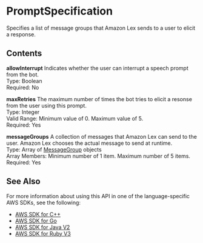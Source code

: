 # PromptSpecification<a name="API_PromptSpecification"></a>

Specifies a list of message groups that Amazon Lex sends to a user to elicit a response\.

## Contents<a name="API_PromptSpecification_Contents"></a>

 **allowInterrupt**   <a name="lexv2-Type-PromptSpecification-allowInterrupt"></a>
Indicates whether the user can interrupt a speech prompt from the bot\.  
Type: Boolean  
Required: No

 **maxRetries**   <a name="lexv2-Type-PromptSpecification-maxRetries"></a>
The maximum number of times the bot tries to elicit a resonse from the user using this prompt\.  
Type: Integer  
Valid Range: Minimum value of 0\. Maximum value of 5\.  
Required: Yes

 **messageGroups**   <a name="lexv2-Type-PromptSpecification-messageGroups"></a>
A collection of messages that Amazon Lex can send to the user\. Amazon Lex chooses the actual message to send at runtime\.  
Type: Array of [MessageGroup](API_MessageGroup.md) objects  
Array Members: Minimum number of 1 item\. Maximum number of 5 items\.  
Required: Yes

## See Also<a name="API_PromptSpecification_SeeAlso"></a>

For more information about using this API in one of the language\-specific AWS SDKs, see the following:
+  [AWS SDK for C\+\+](https://docs.aws.amazon.com/goto/SdkForCpp/models.lex.v2-2020-08-07/PromptSpecification) 
+  [AWS SDK for Go](https://docs.aws.amazon.com/goto/SdkForGoV1/models.lex.v2-2020-08-07/PromptSpecification) 
+  [AWS SDK for Java V2](https://docs.aws.amazon.com/goto/SdkForJavaV2/models.lex.v2-2020-08-07/PromptSpecification) 
+  [AWS SDK for Ruby V3](https://docs.aws.amazon.com/goto/SdkForRubyV3/models.lex.v2-2020-08-07/PromptSpecification) 